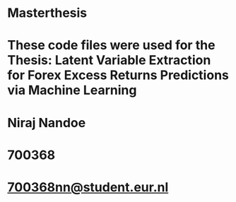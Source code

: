 # Masterthesis
# These code files were used for the Thesis: Latent Variable Extraction for Forex Excess Returns Predictions via Machine Learning
# Niraj Nandoe
# 700368
# 700368nn@student.eur.nl
